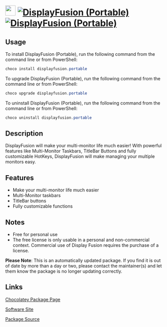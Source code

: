 # <img src="https://rawcdn.githack.com/virtualex-itv/chocolatey-packages/bc57ad91f327c9a9b44390c7d766ba55a177726e/icons/displayfusion.portable.png" width="32" height="32"/> [![DisplayFusion (Portable)](https://img.shields.io/chocolatey/v/displayfusion.portable.svg?label=DisplayFusion+(Portable))](https://community.chocolatey.org/packages/displayfusion.portable) [![DisplayFusion (Portable)](https://img.shields.io/chocolatey/dt/displayfusion.portable.svg)](https://community.chocolatey.org/packages/displayfusion.portable)

## Usage

To install DisplayFusion (Portable), run the following command from the command line or from PowerShell:

```powershell
choco install displayfusion.portable
```

To upgrade DisplayFusion (Portable), run the following command from the command line or from PowerShell:

```powershell
choco upgrade displayfusion.portable
```

To uninstall DisplayFusion (Portable), run the following command from the command line or from PowerShell:

```powershell
choco uninstall displayfusion.portable
```

## Description

DisplayFusion will make your multi-monitor life much easier! With powerful features like Multi-Monitor Taskbars, TitleBar Buttons and fully customizable HotKeys, DisplayFusion will make managing your multiple monitors easy.

## Features

- Make your multi-monitor life much easier
- Multi-Monitor taskbars
- TitleBar buttons
- Fully customizable functions

## Notes

- Free for personal use
- The free license is only usable in a personal and non-commercial context. Commercial use of Display Fusion requires the purchase of a license.

**Please Note**: This is an automatically updated package. If you find it is
out of date by more than a day or two, please contact the maintainer(s) and
let them know the package is no longer updating correctly.

## Links

[Chocolatey Package Page](https://community.chocolatey.org/packages/displayfusion.portable)

[Software Site](https://www.displayfusion.com/)

[Package Source](https://github.com/virtualex-itv/chocolatey-packages/tree/master/automatic/displayfusion.portable)
